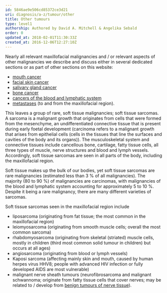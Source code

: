 ```yaml
---
id: 5846ae9e506cd85372ce3d21
uri: diagnosis/a-z/tumour/other
title: Other tumours
type: level1
authorship: Authored by David A. Mitchell & Angelika Sebald
order: 0
updated_at: 2018-02-01T11:30:33Z
created_at: 2016-12-06T12:27:10Z
---
```


<p>Nearly all relevant maxillofacial malignancies and / or relevant
    aspects of other malignancies we describe and discuss either
    in several dedicated sections or as part of other sections
    on this website:</p>
<ul>
    <li><a href="/diagnosis/a-z/cancer/mouth-cancer">mouth cancer</a></li>
    <li><a href="/diagnosis/a-z/cancer/facial-skin">facial skin cancer</a></li>
    <li><a href="/diagnosis/a-z/cancer/salivary-gland">salivary gland cancer</a></li>
    <li><a href="/diagnosis/a-z/bone-lesion">bone cancer</a></li>
    <li><a href="/diagnosis/a-z/tumour/blood-malignancy">cancers of the blood and lymphatic system</a></li>
    <li><a href="/diagnosis/a-z/tumour/metastases">metastases</a>        (to and from the maxillofacial region).</li>
</ul>
<p>This leaves a group of rare, soft tissue malignancies; soft tissue
    sarcomas. A sarcoma is a malignant growth that originates
    from cells that were formed from the mesenchyme, an undifferentiated
    connective tissue that is present during early foetal development
    (carcinoma refers to a malignant growth that arises from
    epithelial cells (cells in the tissues that line the surfaces
    and cavities of the body and its organs)). The musculoskeletal
    system and connective tissues include cancellous bone, cartilage,
    fatty tissue cells, all three types of muscle, nerve structures
    and blood and lymph vessels. Accordingly, soft tissue sarcomas
    are seen in all parts of the body, including the maxillofacial
    region.</p>
<p>Soft tissue makes up the bulk of our bodies, yet soft tissue
    sarcomas are rare malignancies (estimated less than 3 % of
    all malignancies). The majority (80 to 90 %) of malignancies
    are carcinomas, with malignancies of the blood and lymphatic
    system accounting for approximately 5 to 10 %. Despite it
    being a rare malignancy, there are many different varieties
    of sarcomas.</p>
<p>Soft tissue sarcomas seen in the maxillofacial region include</p>
<ul>
    <li>liposarcoma (originating from fat tissue; the most common
        in the maxillofacial region)</li>
    <li>leiomyosarcoma (originating from smooth muscle cells; overall
        the most common sarcoma)</li>
    <li>rhabdomyosarcoma (originating from skeletal (striated) muscle
        cells, mostly in children (third most common solid tumour
        in children) but occurs at all ages)</li>
    <li>angiosarcoma (originating from blood or lymph vessels)</li>
    <li>Kaposi sarcoma (affecting mainly skin and mouth, caused by
        human herpes virus HHV8; people with advanced HIV infection
        or fully developed AIDS are most vulnerable)</li>
    <li>malignant nerve sheath tumours (neurofibrosarcoma and malignant
        schwannoma; originate from fatty tissue cells that cover
        nerves; may be related to / develop from <a href="/diagnosis/a-z/benign-lump/detailed">benign tumours of nerve tissue</a>).</li>
</ul>
